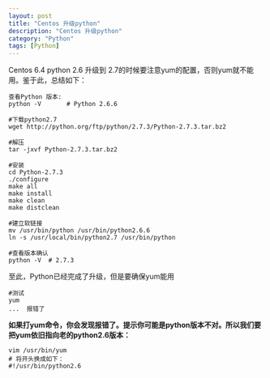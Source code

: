 ```yaml
---
layout: post
title: "Centos 升级python"
description: "Centos 升级python"
category: "Python"
tags: [Python]
---
```

<p>Centos 6.4 python 2.6 升级到 2.7的时候要注意yum的配置，否则yum就不能用。鉴于此，总结如下：</p>

<pre><code>查看Python 版本:
python -V       # Python 2.6.6

#下载python2.7
wget http://python.org/ftp/python/2.7.3/Python-2.7.3.tar.bz2 

#解压
tar -jxvf Python-2.7.3.tar.bz2

#安装
cd Python-2.7.3  
./configure
make all
make install
make clean
make distclean

#建立软链接
mv /usr/bin/python /usr/bin/python2.6.6
ln -s /usr/local/bin/python2.7 /usr/bin/python

#查看版本确认
python -V  # 2.7.3
</code></pre>

<p>至此，Python已经完成了升级，但是要确保yum能用</p>

<pre><code>#测试
yum
...  报错了
</code></pre>

<p><strong>如果打yum命令，你会发现报错了。提示你可能是python版本不对。所以我们要把yum依旧指向老的python2.6版本：</strong></p>

<pre><code>vim /usr/bin/yum
# 将开头换成如下：
#!/usr/bin/python2.6
</code></pre>
